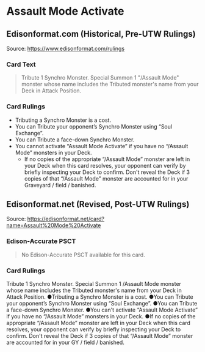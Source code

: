 # Assault Mode Activate

## Edisonformat.com (Historical, Pre-UTW Rulings)

Source: https://www.edisonformat.com/rulings

### Card Text

> Tribute 1 Synchro Monster. Special Summon 1 "/Assault Mode" monster whose name includes the Tributed monster's name from your Deck in Attack Position.

### Card Rulings

*   Tributing a Synchro Monster is a cost.
*   You can Tribute your opponent’s Synchro Monster using “Soul Exchange”.
*   You can Tribute a face-down Synchro Monster.
*   You cannot activate “Assault Mode Activate” if you have no “/Assault Mode” monsters in your Deck.
    *   If no copies of the appropriate “/Assault Mode” monster are left in your Deck when this card resolves, your opponent can verify by briefly inspecting your Deck to confirm. Don't reveal the Deck if 3 copies of that “/Assault Mode” monster are accounted for in your Graveyard / field / banished.

## Edisonformat.net (Revised, Post-UTW Rulings)

Source: https://edisonformat.net/card?name=Assault%20Mode%20Activate

### Edison-Accurate PSCT

> No Edison-Accurate PSCT available for this card.

### Card Rulings

Tribute 1 Synchro Monster. Special Summon 1 /Assault Mode monster whose name includes the Tributed monster's name from your Deck in Attack Position.
●Tributing a Synchro Monster is a cost.
●You can Tribute your opponent’s Synchro Monster using “Soul Exchange”.
●You can Tribute a face-down Synchro Monster.
●You can't activate “Assault Mode Activate” if you have no “/Assault Mode” monsters in your Deck.
●If no copies of the appropriate “/Assault Mode” monster are left in your Deck when this card resolves, your opponent can verify by briefly inspecting your Deck to confirm. Don't reveal the Deck if 3 copies of that “/Assault Mode” monster are accounted for in your GY / field / banished.
            